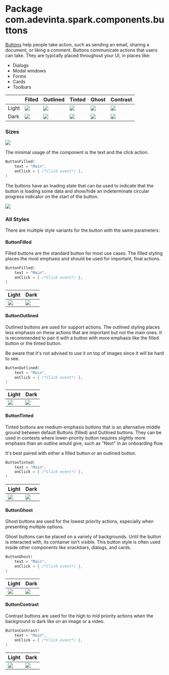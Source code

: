 # Package com.adevinta.spark.components.buttons

[Buttons](https://spark.adevinta.com/1186e1705/p/34b742-button/b/32e1a2) help people take action,
such as sending an email, sharing a document, or liking a comment.
Buttons communicate actions that users can take. They are typically placed throughout your UI, in
places like:

- Dialogs
- Modal windows
- Forms
- Cards
- Toolbars

|       | Filled                                                                                                          | Outlined                                                                                                          | Tinted                                                                                                          | Ghost                                                                                                          | Contrast                                                                                                          |
|-------|-----------------------------------------------------------------------------------------------------------------|-------------------------------------------------------------------------------------------------------------------|-----------------------------------------------------------------------------------------------------------------|----------------------------------------------------------------------------------------------------------------|-------------------------------------------------------------------------------------------------------------------|
| Light | ![](../../images/com.adevinta.spark_PreviewScreenshotTests_preview_tests_buttons_buttonfilledintents_light.png) | ![](../../images/com.adevinta.spark_PreviewScreenshotTests_preview_tests_buttons_buttonoutlinedintents_light.png) | ![](../../images/com.adevinta.spark_PreviewScreenshotTests_preview_tests_buttons_buttontintedintents_light.png) | ![](../../images/com.adevinta.spark_PreviewScreenshotTests_preview_tests_buttons_buttonghostintents_light.png) | ![](../../images/com.adevinta.spark_PreviewScreenshotTests_preview_tests_buttons_buttoncontrastintents_light.png) |
| Dark  | ![](../../images/com.adevinta.spark_PreviewScreenshotTests_preview_tests_buttons_buttonfilledintents_dark.png)  | ![](../../images/com.adevinta.spark_PreviewScreenshotTests_preview_tests_buttons_buttonoutlinedintents_dark.png)  | ![](../../images/com.adevinta.spark_PreviewScreenshotTests_preview_tests_buttons_buttontintedintents_dark.png)  | ![](../../images/com.adevinta.spark_PreviewScreenshotTests_preview_tests_buttons_buttonghostintents_dark.png)  | ![](../../images/com.adevinta.spark_PreviewScreenshotTests_preview_tests_buttons_buttoncontrastintents_dark.png)  |

### Sizes

![](../../images/com.adevinta.spark_PreviewScreenshotTests_preview_tests_buttons_buttonsizes_light.png)

The minimal usage of the component is the text and the click action.

```kotlin
ButtonFilled(
    text = "Main",
    onClick = { /*Click event*/ },
)
```

The buttons have an loading state that can be used to indicate that the button is loading some
data and show/hide an indeterminate circular progress indicator on the start of the button.

![](../../images/loading-button.gif)

### All Styles

There are multiple style variants for the button with the same parameters:

#### ButtonFilled

Filled buttons are the standard button for most use cases. The filled styling places the most
emphasis and should be used for important, final actions.

```kotlin
ButtonFilled(
    text = "Main",
    onClick = { /*Click event*/ },
)
```

| Light                                                                                                    | Dark                                                                                                    |
|----------------------------------------------------------------------------------------------------------|---------------------------------------------------------------------------------------------------------|
| ![](../../images/com.adevinta.spark_PreviewScreenshotTests_preview_tests_buttons_buttonfilled_light.png) | ![](../../images/com.adevinta.spark_PreviewScreenshotTests_preview_tests_buttons_buttonfilled_dark.png) |

#### ButtonOutlined

Outlined buttons are used for support actions. The outlined styling places less emphasis on these
actions that are important but not the main ones.
It is recommended to pair it with a button with more emphasis like the filled button or the tinted
button.

Be aware that it's not advised to use it on top of images since it will be hard to see.

```kotlin
ButtonOutlined(
    text = "Main",
    onClick = { /*Click event*/ },
)
```

| Light                                                                                                      | Dark                                                                                                      |
|------------------------------------------------------------------------------------------------------------|-----------------------------------------------------------------------------------------------------------|
| ![](../../images/com.adevinta.spark_PreviewScreenshotTests_preview_tests_buttons_buttonoutlined_light.png) | ![](../../images/com.adevinta.spark_PreviewScreenshotTests_preview_tests_buttons_buttonoutlined_dark.png) |

#### ButtonTinted

Tinted buttons are medium-emphasis buttons that is an alternative middle ground between
default Buttons (filled) and Outlined buttons. They can be used in contexts where lower-priority
button requires slightly more emphasis than an outline would give, such as "Next" in an onboarding
flow.

It's best paired with either a filled button or an outlined button.

```kotlin
ButtonTinted(
    text = "Main",
    onClick = { /*Click event*/ },
)
```

| Light                                                                                                    | Dark                                                                                                    |
|----------------------------------------------------------------------------------------------------------|---------------------------------------------------------------------------------------------------------|
| ![](../../images/com.adevinta.spark_PreviewScreenshotTests_preview_tests_buttons_buttontinted_light.png) | ![](../../images/com.adevinta.spark_PreviewScreenshotTests_preview_tests_buttons_buttontinted_dark.png) |

#### ButtonGhost

Ghost buttons are used for the lowest priority actions, especially when presenting multiple options.

Ghost buttons can be placed on a variety of backgrounds. Until the button is interacted with, its
container isn’t visible.
This button style is often used inside other components like snackbars, dialogs, and cards.

```kotlin
ButtonGhost(
    text = "Main",
    onClick = { /*Click event*/ },
)
```

| Light                                                                                                   | Dark                                                                                                   |
|---------------------------------------------------------------------------------------------------------|--------------------------------------------------------------------------------------------------------|
| ![](../../images/com.adevinta.spark_PreviewScreenshotTests_preview_tests_buttons_buttonghost_light.png) | ![](../../images/com.adevinta.spark_PreviewScreenshotTests_preview_tests_buttons_buttonghost_dark.png) |

#### ButtonContrast

Contrast buttons are used for the high to mid priority actions when the background is dark like on
an image or a video.

```kotlin
ButtonContrast(
    text = "Main",
    onClick = { /*Click event*/ },
)
```

| Light                                                                                                      | Dark                                                                                                      |
|------------------------------------------------------------------------------------------------------------|-----------------------------------------------------------------------------------------------------------|
| ![](../../images/com.adevinta.spark_PreviewScreenshotTests_preview_tests_buttons_buttoncontrast_light.png) | ![](../../images/com.adevinta.spark_PreviewScreenshotTests_preview_tests_buttons_buttoncontrast_dark.png) |
